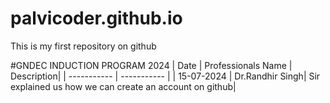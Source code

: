 # palvicoder.github.io
This is my first repository on github
	
#GNDEC INDUCTION PROGRAM 2024
| Date | Professionals Name | Description|
| ----------- | ----------- |
| 15-07-2024 | Dr.Randhir Singh| Sir explained us how we can create an account on github|
